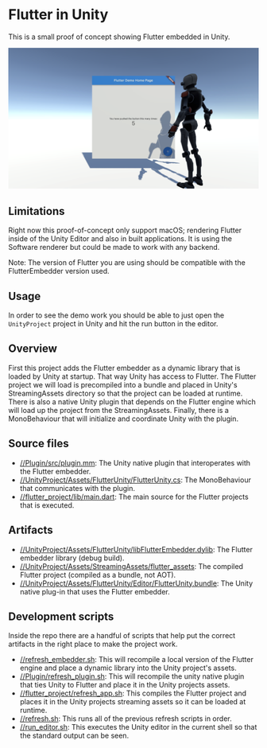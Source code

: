 # Flutter in Unity

This is a small proof of concept showing Flutter embedded in Unity.

![](docs/screenshot.png)

## Limitations

Right now this proof-of-concept only support macOS; rendering Flutter inside of
the Unity Editor and also in built applications.  It is using the Software
renderer but could be made to work with any backend.

Note: The version of Flutter you are using should be compatible with the FlutterEmbedder version used.

## Usage

In order to see the demo work you should be able to just open the `UnityProject`
project in Unity and hit the run button in the editor.

## Overview

First this project adds the Flutter embedder as a dynamic library that is loaded
by Unity at startup.  That way Unity has access to Flutter.  The Flutter project
we will load is precompiled into a bundle and placed in Unity's StreamingAssets
directory so that the project can be loaded at runtime.  There is also a native
Unity plugin that depends on the Flutter engine which will load up the project
from the StreamingAssets.  Finally, there is a MonoBehaviour that will
initialize and coordinate Unity with the plugin.

## Source files

- [//Plugin/src/plugin.mm](./Plugin/src/plugin.mm): The Unity native plugin that
  interoperates with the Flutter embedder.
- [//UnityProject/Assets/FlutterUnity/FlutterUnity.cs](./UnityProject/Assets/FlutterUnity/FlutterUnity.cs):
  The MonoBehaviour that communicates with the plugin.
- [//flutter_project/lib/main.dart](./flutter_project/lib/main.dart): The main
  source for the Flutter projects that is executed.

## Artifacts

- [//UnityProject/Assets/FlutterUnity/libFlutterEmbedder.dylib](./UnityProject/Assets/FlutterUnity/libFlutterEmbedder.dylib):
  The Flutter embedder library (debug build).
- [//UnityProject/Assets/StreamingAssets/flutter_assets](./UnityProject/Assets/StreamingAssets/flutter_assets):
  The compiled Flutter project (compiled as a bundle, not AOT).
- [//UnityProject/Assets/FlutterUnity/Editor/FlutterUnity.bundle](./UnityProject/Assets/FlutterUnity/Editor/FlutterUnity.bundle):
  The Unity native plug-in that uses the Flutter embedder.

## Development scripts

Inside the repo there are a handful of scripts that help put the correct
artifacts in the right place to make the project work.

- [//refresh_embedder.sh](./refresh_embedder.sh): This will recompile a local
  version of the Flutter engine and place a dynamic library into the Unity
  project's assets.
- [//Plugin/refresh_plugin.sh](./Plugin/refresh_plugin.sh): This will recompile 
  the unity native plugin that ties Unity to Flutter and place it in the
  Unity projects assets.
- [//flutter_project/refresh_app.sh](./flutter_project/refresh_app.sh): 
  This compiles the Flutter project and
  places it in the Unity projects streaming assets so it can be loaded at
  runtime.
- [//refresh.sh](./refresh.sh): This runs all of the previous refresh scripts in order.
- [//run_editor.sh](./run_editor.sh): This executes the Unity editor in the current shell so
  that the standard output can be seen.
